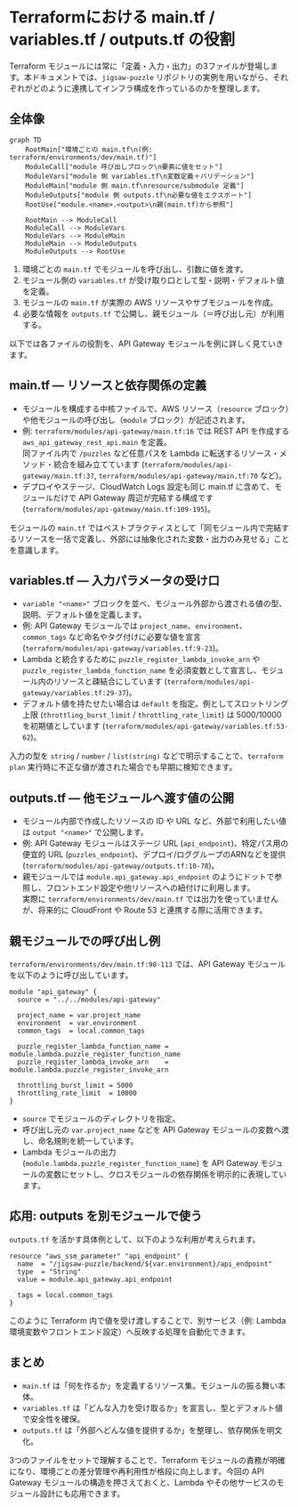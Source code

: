 # Terraformにおける main.tf / variables.tf / outputs.tf の役割

Terraform モジュールには常に「定義・入力・出力」の3ファイルが登場します。本ドキュメントでは、`jigsaw-puzzle` リポジトリの実例を用いながら、それぞれがどのように連携してインフラ構成を作っているのかを整理します。

## 全体像

```mermaid
graph TD
    RootMain["環境ごとの main.tf\n(例: terraform/environments/dev/main.tf)"]
    ModuleCall["module 呼び出しブロック\n要素に値をセット"]
    ModuleVars["module 側 variables.tf\n変数定義＋バリデーション"]
    ModuleMain["module 側 main.tf\nresource/submodule 定義"]
    ModuleOutputs["module 側 outputs.tf\n必要な値をエクスポート"]
    RootUse["module.<name>.<output>\n親(main.tf)から参照"]

    RootMain --> ModuleCall
    ModuleCall --> ModuleVars
    ModuleVars --> ModuleMain
    ModuleMain --> ModuleOutputs
    ModuleOutputs --> RootUse
```

1. 環境ごとの `main.tf` でモジュールを呼び出し、引数に値を渡す。  
2. モジュール側の `variables.tf` が受け取り口として型・説明・デフォルト値を定義。  
3. モジュールの `main.tf` が実際の AWS リソースやサブモジュールを作成。  
4. 必要な情報を `outputs.tf` で公開し、親モジュール（＝呼び出し元）が利用する。

以下では各ファイルの役割を、API Gateway モジュールを例に詳しく見ていきます。

## main.tf — リソースと依存関係の定義

- モジュールを構成する中核ファイルで、AWS リソース（`resource` ブロック）や他モジュールの呼び出し（`module` ブロック）が記述されます。
- 例: `terraform/modules/api-gateway/main.tf:16` では REST API を作成する `aws_api_gateway_rest_api.main` を定義。  
  同ファイル内で `/puzzles` など任意パスを Lambda に転送するリソース・メソッド・統合を組み立てています (`terraform/modules/api-gateway/main.tf:37`, `terraform/modules/api-gateway/main.tf:70` など)。
- デプロイやステージ、CloudWatch Logs 設定も同じ main.tf に含めて、モジュールだけで API Gateway 周辺が完結する構成です (`terraform/modules/api-gateway/main.tf:109-195`)。

モジュールの `main.tf` ではベストプラクティスとして「同モジュール内で完結するリソースを一括で定義し、外部には抽象化された変数・出力のみ見せる」ことを意識します。

## variables.tf — 入力パラメータの受け口

- `variable "<name>"` ブロックを並べ、モジュール外部から渡される値の型、説明、デフォルト値を定義します。
- 例: API Gateway モジュールでは `project_name`、`environment`、`common_tags` など命名やタグ付けに必要な値を宣言 (`terraform/modules/api-gateway/variables.tf:9-23`)。
- Lambda と統合するために `puzzle_register_lambda_invoke_arn` や `puzzle_register_lambda_function_name` を必須変数として宣言し、モジュール内のリソースと疎結合にしています (`terraform/modules/api-gateway/variables.tf:29-37`)。
- デフォルト値を持たせたい場合は `default` を指定。例としてスロットリング上限 (`throttling_burst_limit` / `throttling_rate_limit`) は 5000/10000 を初期値としています (`terraform/modules/api-gateway/variables.tf:53-62`)。

入力の型を `string` / `number` / `list(string)` などで明示することで、`terraform plan` 実行時に不正な値が渡された場合でも早期に検知できます。

## outputs.tf — 他モジュールへ渡す値の公開

- モジュール内部で作成したリソースの ID や URL など、外部で利用したい値は `output "<name>"` で公開します。
- 例: API Gateway モジュールはステージ URL (`api_endpoint`)、特定パス用の便宜的 URL (`puzzles_endpoint`)、デプロイ/ロググループのARNなどを提供 (`terraform/modules/api-gateway/outputs.tf:10-78`)。
- 親モジュールでは `module.api_gateway.api_endpoint` のようにドットで参照し、フロントエンド設定や他リソースへの紐付けに利用します。  
  実際に `terraform/environments/dev/main.tf` では出力を使っていませんが、将来的に CloudFront や Route 53 と連携する際に活用できます。

## 親モジュールでの呼び出し例

`terraform/environments/dev/main.tf:98-113` では、API Gateway モジュールを以下のように呼び出しています。

```hcl
module "api_gateway" {
  source = "../../modules/api-gateway"

  project_name = var.project_name
  environment  = var.environment
  common_tags  = local.common_tags

  puzzle_register_lambda_function_name = module.lambda.puzzle_register_function_name
  puzzle_register_lambda_invoke_arn    = module.lambda.puzzle_register_invoke_arn

  throttling_burst_limit = 5000
  throttling_rate_limit  = 10000
}
```

- `source` でモジュールのディレクトリを指定。  
- 呼び出し元の `var.project_name` などを API Gateway モジュールの変数へ渡し、命名規則を統一しています。  
- Lambda モジュールの出力 (`module.lambda.puzzle_register_function_name`) を API Gateway モジュールの変数にセットし、クロスモジュールの依存関係を明示的に表現しています。

## 応用: outputs を別モジュールで使う

`outputs.tf` を活かす具体例として、以下のような利用が考えられます。

```hcl
resource "aws_ssm_parameter" "api_endpoint" {
  name  = "/jigsaw-puzzle/backend/${var.environment}/api_endpoint"
  type  = "String"
  value = module.api_gateway.api_endpoint

  tags = local.common_tags
}
```

このように Terraform 内で値を受け渡しすることで、別サービス（例: Lambda 環境変数やフロントエンド設定）へ反映する処理を自動化できます。

## まとめ

- `main.tf` は「何を作るか」を定義するリソース集。モジュールの振る舞い本体。  
- `variables.tf` は「どんな入力を受け取るか」を宣言し、型とデフォルト値で安全性を確保。  
- `outputs.tf` は「外部へどんな値を提供するか」を整理し、依存関係を明文化。  

3つのファイルをセットで理解することで、Terraform モジュールの責務が明確になり、環境ごとの差分管理や再利用性が格段に向上します。今回の API Gateway モジュールの構造を押さえておくと、Lambda やその他サービスのモジュール設計にも応用できます。
